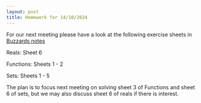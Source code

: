 ```yaml
---
layout: post
title: Homework for 14/10/2024
---
```


For our next meeting please have a look at the following exercise sheets in [Buzzards notes](https://github.com/ImperialCollegeLondon/formalising-mathematics-2024/)

Reals: Sheet 6

Functions: Sheets 1 - 2

Sets: Sheets 1 - 5

The plan is to focus next meeting on solving sheet 3 of Functions and sheet 6 of sets, but we may also discuss sheet 6 of reals if there is interest. 